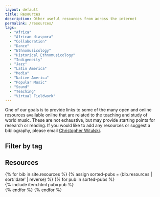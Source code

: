 ```yaml
---
layout: default
title: Resources
description: Other useful resources from across the internet
permalink: /resources/
tags:
  - "Africa"
  - "African diaspora"
  - "Collaboration"
  - "Dance"
  - "Ethnomusicology"
  - "Historical Ethnomusicology"
  - "Indigeneity"
  - "Jazz"
  - "Latin America"
  - "Media"
  - "Native America"
  - "Popular Music"
  - "Sound"
  - "Teaching"
  - "Virtual Fieldwork"
---
```


One of our goals is to provide links to some of the many open and online resources available online that are related to the teaching and study of world music. These are not exhaustive, but may provide starting points for research or reading. If you would like to add any resources or suggest a bibliography, please email [Christopher Witulski][email].

## Filter by tag

<div id = "tagList"></div>

## Resources

<div id = "itemList">
    {% for bib in site.resources %}
        {% assign sorted-pubs = (bib.resources | sort:'date' | reverse) %}
        {% for pub in sorted-pubs %}
            <div class = "item">
                {% include item.html pub=pub %}
            </div>
        {% endfor %}
    {% endfor %}
</div>

[email]: mailto:cwituls@bgsu.edu

<script>

// collect tags for the filter list
var tagElements = document.getElementsByClassName("tag");
var tagList = document.getElementById("tagList");
var tags = [];

for (i = 0; i < tagElements.length; i++) {
    if (tags.indexOf(tagElements[i].innerText) < 0) {
        tags.push(tagElements[i].innerText);
    }
}

// create buttons for the filter list
tags.sort();
for (i = 0; i < tags.length; i++) {
    var button = document.createElement("span");
    var text = document.createTextNode(tags[i]);
    button.appendChild(text);
    button.classList.add("tag");
    button.classList.add("filter");
    button.classList.add("btn");
    tagList.appendChild(button);
}

// set events for filter list
var active = [];

var filters = document.getElementsByClassName("filter");
var items = document.getElementsByClassName("item");
for (i = 0; i < filters.length; i++) {
    let e = filters[i];
    e.addEventListener("click", function() {
        // change button status and create list of active tags
        if (e.classList.contains("active")) {
            e.classList.remove("active");
            active.splice(active.indexOf(e.innerText), 1);
        }
        else {
            e.classList.add("active");
            active.push(e.innerText);
        }

        // hide and show items
        if (active.length == 0) {
            for (j = 0; j < items.length; j++) {
                items[j].style.display = "block";
            }
        }
        else {
            for (j = 0; j < items.length; j++) {
                let itemTags = items[j].getElementsByTagName("span");
                let show = true;
                for (k = 0; k < itemTags.length; k++) {
                    if (active.indexOf(itemTags[k].innerText) < 0) {
                        show = false;
                    }
                }
                if (show) {
                    items[j].style.display = "block";
                }
                else {
                    items[j].style.display = "none";
                }
            }
        }
    })
}
</script>